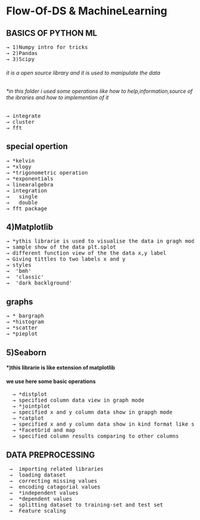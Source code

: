 # Flow-Of-DS & MachineLearning
## BASICS OF PYTHON ML
<pre>
&#8594; 1)Numpy intro for tricks
&#8594; 2)Pandas
&#8594; 3)Scipy
</pre>
###### it is a open source library and it is used to manipulate the data
###### *in this folder i used some operations like how to help,information,source of the ibraries and how to implemention of it
<pre>
&#8594; integrate
&#8594; cluster
&#8594; fft
</pre>
## special opertion
<pre>
&#8594; *kelvin
&#8594; *xlogy
&#8594; *trigonometric operation
&#8594; *exponentials
&#8594; linearalgebra
&#8594; integration
&#8594;   single 
&#8594;   double
&#8594; fft package
</pre>
##   4)Matplotlib
<pre>
&#8594; *ythis librarie is used to visualise the data in gragh modes and style of representation of data
&#8594; sample show of the data plt.splot
&#8594; different function view of the the data x,y label
&#8594; Giving tittles to two labels x and y
&#8594; styles
&#8594;  'bmh'
&#8594;  'classic'
&#8594;  'dark_backlground'
</pre>
## graphs
<pre>
&#8594; * bargraph
&#8594; *histogram
&#8594; *scatter
&#8594; *pieplot
</pre>
## 5)Seaborn
#### *)this librarie is like extension of matplotlib
#### we use here some basic operations
<pre>
  &#8594; *distplot
  &#8594; specified column data view in graph mode
  &#8594; *jointplot
  &#8594; specified x and y column data show in grapgh mode
  &#8594; *catplot
  &#8594; specified x and y column data show in kind format like strip,violence,box
  &#8594; *FacetGrid and map
  &#8594; specified column results comparing to other columns
</pre>
## DATA PREPROCESSING
<pre>
 &#8594;  importing related libraries
 &#8594;  loading dataset
 &#8594;  correcting missing values
 &#8594;  encoding catagorial values
 &#8594;  *independent values
 &#8594;  *dependent values
 &#8594;  splitting dataset to training-set and test set
 &#8594;  Feature scaling
</pre>

